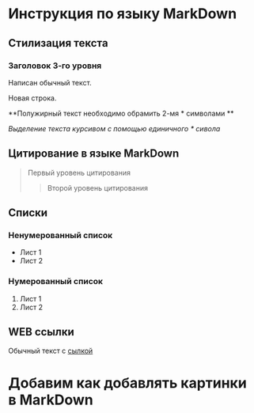 # Инструкция по языку MarkDown

## Стилизация текста

### Заголовок 3-го уровня

Написан обычный текст.

Новая строка.

**Полужирный текст необходимо обрамить 2-мя * символами **

*Выделение текста курсивом с помощью единичного * сивола*

## Цитирование в языке MarkDown
> Первый уровень цитирования
>> Второй уровень цитирования 

## Списки
### Ненумерованный список
* Лист 1
* Лист 2
### Нумерованный список
1. Лист 1
2. Лист 2

## WEB ссылки
Обычный текст с [сылкой]("http.example.com "Всплывающая подсказка")

# Добавим как добавлять картинки в MarkDown

